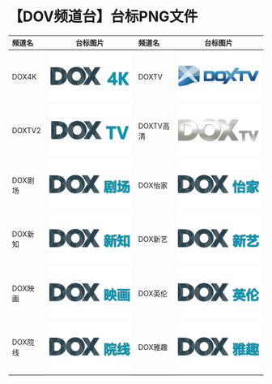 # 【DOV频道台】台标PNG文件
|频道名|台标图片|频道名|台标图片|
|:---|:---:|:---|:---:|
|DOX4K|<img src="https://raw.githubusercontent.com/xiaolvdouya/TV-LOGO/refs/heads/main/DOX/DOX4K.png">|DOXTV|<img src="https://raw.githubusercontent.com/xiaolvdouya/TV-LOGO/refs/heads/main/DOX/DOXTV.png">|
|DOXTV2|<img src="https://raw.githubusercontent.com/xiaolvdouya/TV-LOGO/refs/heads/main/DOX/DOXTV2.png">|DOXTV高清|<img src="https://raw.githubusercontent.com/xiaolvdouya/TV-LOGO/refs/heads/main/DOX/DOXTV高清.png">|
|DOX剧场|<img src="https://raw.githubusercontent.com/xiaolvdouya/TV-LOGO/refs/heads/main/DOX/DOX剧场.png">|DOX怡家|<img src="https://raw.githubusercontent.com/xiaolvdouya/TV-LOGO/refs/heads/main/DOX/DOX怡家.png">|
|DOX新知|<img src="https://raw.githubusercontent.com/xiaolvdouya/TV-LOGO/refs/heads/main/DOX/DOX新知.png">|DOX新艺|<img src="https://raw.githubusercontent.com/xiaolvdouya/TV-LOGO/refs/heads/main/DOX/DOX新艺.png">|
|DOX映画|<img src="https://raw.githubusercontent.com/xiaolvdouya/TV-LOGO/refs/heads/main/DOX/DOX映画.png">|DOX英伦|<img src="https://raw.githubusercontent.com/xiaolvdouya/TV-LOGO/refs/heads/main/DOX/DOX英伦.png">|
|DOX院线|<img src="https://raw.githubusercontent.com/xiaolvdouya/TV-LOGO/refs/heads/main/DOX/DOX院线.png">|DOX雅趣|<img src="https://raw.githubusercontent.com/xiaolvdouya/TV-LOGO/refs/heads/main/DOX/DOX雅趣.png">|
